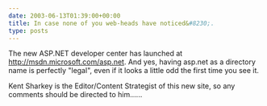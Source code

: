 ```yaml
---
date: 2003-06-13T01:39:00+00:00
title: In case none of you web-heads have noticed&#8230;.
type: posts
---
```

The new ASP.NET developer center has launched at <http://msdn.microsoft.com/asp.net>. And yes, having asp.net as a directory name is perfectly "legal", even if it looks a little odd the first time you see it.

Kent Sharkey is the Editor/Content Strategist of this new site, so any comments should be directed to him......
